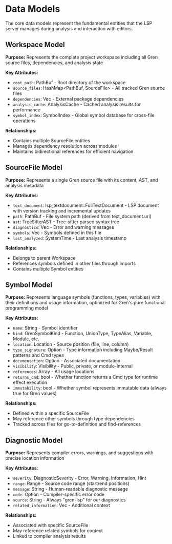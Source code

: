 # Data Models

The core data models represent the fundamental entities that the LSP server manages during analysis and interaction with editors.

## Workspace Model

**Purpose:** Represents the complete project workspace including all Gren source files, dependencies, and analysis state

**Key Attributes:**
- `root_path`: PathBuf - Root directory of the workspace
- `source_files`: HashMap<PathBuf, SourceFile> - All tracked Gren source files
- `dependencies`: Vec<Dependency> - External package dependencies
- `analysis_cache`: AnalysisCache - Cached analysis results for performance
- `symbol_index`: SymbolIndex - Global symbol database for cross-file operations

**Relationships:**
- Contains multiple SourceFile entities
- Manages dependency resolution across modules
- Maintains bidirectional references for efficient navigation

## SourceFile Model

**Purpose:** Represents a single Gren source file with its content, AST, and analysis metadata

**Key Attributes:**
- `text_document`: lsp_textdocument::FullTextDocument - LSP document with version tracking and incremental updates
- `path`: PathBuf - File system path (derived from text_document.uri)
- `ast`: TreeSitterAST - Tree-sitter parsed syntax tree
- `diagnostics`: Vec<Diagnostic> - Error and warning messages
- `symbols`: Vec<Symbol> - Symbols defined in this file
- `last_analyzed`: SystemTime - Last analysis timestamp

**Relationships:**
- Belongs to parent Workspace
- References symbols defined in other files through imports
- Contains multiple Symbol entities

## Symbol Model

**Purpose:** Represents language symbols (functions, types, variables) with their definitions and usage information, optimized for Gren's pure functional programming model

**Key Attributes:**
- `name`: String - Symbol identifier
- `kind`: GrenSymbolKind - Function, UnionType, TypeAlias, Variable, Module, etc.
- `location`: Location - Source position (file, line, column)
- `type_signature`: Option<GrenTypeSignature> - Type information including Maybe/Result patterns and Cmd types
- `documentation`: Option<String> - Associated documentation
- `visibility`: Visibility - Public, private, or module-internal
- `references`: Array<Location> - All usage locations
- `returns_cmd`: bool - Whether function returns a Cmd type for runtime effect execution
- `immutability`: bool - Whether symbol represents immutable data (always true for Gren values)

**Relationships:**
- Defined within a specific SourceFile
- May reference other symbols through type dependencies
- Tracked across files for go-to-definition and find-references

## Diagnostic Model

**Purpose:** Represents compiler errors, warnings, and suggestions with precise location information

**Key Attributes:**
- `severity`: DiagnosticSeverity - Error, Warning, Information, Hint
- `range`: Range - Source code range (start/end positions)
- `message`: String - Human-readable diagnostic message
- `code`: Option<String> - Compiler-specific error code
- `source`: String - Always "gren-lsp" for our diagnostics
- `related_information`: Vec<DiagnosticRelatedInformation> - Additional context

**Relationships:**
- Associated with specific SourceFile
- May reference related symbols for context
- Linked to compiler analysis results
